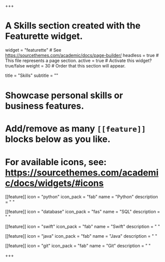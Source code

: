 +++
# A Skills section created with the Featurette widget.
widget = "featurette"  # See https://sourcethemes.com/academic/docs/page-builder/
headless = true  # This file represents a page section.
active = true  # Activate this widget? true/false
weight = 30  # Order that this section will appear.

title = "Skills"
subtitle = ""

# Showcase personal skills or business features.
# 
# Add/remove as many `[[feature]]` blocks below as you like.
# 
# For available icons, see: https://sourcethemes.com/academic/docs/widgets/#icons

[[feature]]
  icon = "python"
  icon_pack = "fab"
  name = "Python"
  description = " "
  
[[feature]]
  icon = "database"
  icon_pack = "fas"
  name = "SQL"
  description = " "  

[[feature]]
  icon = "swift"
  icon_pack = "fab"
  name = "Swift"
  description = " "
  
[[feature]]
  icon = "java"
  icon_pack = "fab"
  name = "Java"
  description = " "

[[feature]]
  icon = "git"
  icon_pack = "fab"
  name = "Git"
  description = " "  



+++
